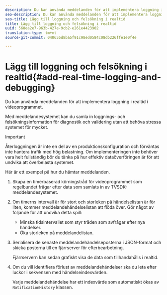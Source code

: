 ```yaml
---
description: Du kan använda meddelanden för att implementera loggning i realtid i videoprogrammet.
seo-description: Du kan använda meddelanden för att implementera loggning i realtid i videoprogrammet.
seo-title: Lägg till loggning och felsökning i realtid
title: Lägg till loggning och felsökning i realtid
uuid: 568ea2e7-963b-427e-9cb2-e261e4423902
translation-type: tm+mt
source-git-commit: 040655d8ba5f91c98ed0584c08db226ffe1e0f4e

---
```



# Lägg till loggning och felsökning i realtid{#add-real-time-logging-and-debugging}

Du kan använda meddelanden för att implementera loggning i realtid i videoprogrammet.

Med meddelandesystemet kan du samla in loggnings- och felsökningsinformation för diagnostik och validering utan att behöva stressa systemet för mycket.

>[!IMPORTANT]
>
>Återloggningen är inte en del av en produktionskonfiguration och förväntas inte hantera trafik med hög belastning. Om implementeringen inte behöver vara helt fullständig bör du tänka på hur effektiv dataöverföringen är för att undvika att överbelasta systemet.

Här är ett exempel på hur du hämtar meddelanden.

1. Skapa en timerbaserad körningstråd för videoprogrammet som regelbundet frågar efter data som samlats in av TVSDK-meddelandesystemet.

1. Om timerns intervall är för stort och storleken på händelselistan är för liten, kommer meddelandehändelselistan att flöda över. Gör något av följande för att undvika detta spill:

   * Minska tidsintervallet som styr tråden som avfrågar efter nya händelser.
   * Öka storleken på meddelandelistan.

1. Serialisera de senaste meddelandehändelseposterna i JSON-format och skicka posterna till en fjärrserver för efterbearbetning.

   Fjärrservern kan sedan grafiskt visa de data som tillhandahålls i realtid.
1. Om du vill identifiera förlust av meddelandehändelser ska du leta efter luckor i sekvensen med händelseindexvärden.

   Varje meddelandehändelse har ett indexvärde som automatiskt ökas av `NotificationHistory` klassen.
